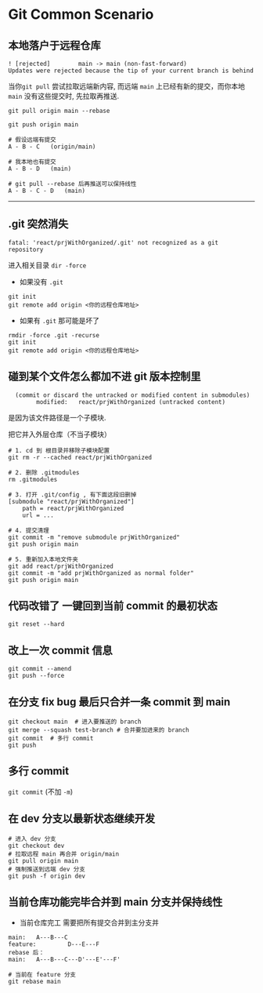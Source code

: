 # Git Common Scenario

## 本地落户于远程仓库

```linux
! [rejected]        main -> main (non-fast-forward)
Updates were rejected because the tip of your current branch is behind
```

当你`git pull` 尝试拉取远端新内容, 而远端 `main` 上已经有新的提交，而你本地 `main` 没有这些提交时, 先拉取再推送.

`git pull origin main --rebase`

`git push origin main`

```linux
# 假设远端有提交
A - B - C   (origin/main)

# 我本地也有提交
A - B - D   (main)

# git pull --rebase 后再推送可以保持线性
A - B - C - D   (main)
```

---

## .git 突然消失

```linux
fatal: 'react/prjWithOrganized/.git' not recognized as a git repository
```

进入相关目录 `dir -force`

- 如果没有 `.git`

```linux
git init
git remote add origin <你的远程仓库地址>
```

- 如果有 `.git` 那可能是坏了

```linux
rmdir -force .git -recurse
git init
git remote add origin <你的远程仓库地址>
```

## 碰到某个文件怎么都加不进 git 版本控制里

```linux
  (commit or discard the untracked or modified content in submodules)
        modified:   react/prjWithOrganized (untracked content)
```

是因为该文件路径是一个子模块.

把它并入外层仓库（不当子模块）

```linux
# 1. cd 到 根目录并移除子模块配置
git rm -r --cached react/prjWithOrganized

# 2. 删除 .gitmodules
rm .gitmodules

# 3. 打开 .git/config , 有下面这段旧删掉
[submodule "react/prjWithOrganized"]
    path = react/prjWithOrganized
    url = ...
    
# 4. 提交清理
git commit -m "remove submodule prjWithOrganized"
git push origin main

# 5. 重新加入本地文件夹
git add react/prjWithOrganized
git commit -m "add prjWithOrganized as normal folder"
git push origin main
```

## 代码改错了 一键回到当前 commit 的最初状态

`git reset --hard`

## 改上一次 commit 信息

```linux
git commit --amend
git push --force
```

## 在分支 fix bug 最后只合并一条 commit 到 main

```linux
git checkout main  # 进入要推送的 branch
git merge --squash test-branch # 合并要加进来的 branch
git commit  # 多行 commit
git push
```

## 多行 commit

`git commit` (不加 `-m`)

## 在 dev 分支以最新状态继续开发

```linux
# 进入 dev 分支
git checkout dev
# 拉取远程 main 再合并 origin/main
git pull origin main
# 强制推送到远端 dev 分支
git push -f origin dev
```

## 当前仓库功能完毕合并到 main 分支并保持线性

- 当前仓库完工 需要把所有提交合并到主分支并

```linux
main:   A---B---C
feature:         D---E---F
rebase 后：
main:   A---B---C---D'---E'---F'
```

```linux
# 当前在 feature 分支
git rebase main
```

